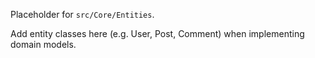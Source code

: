 Placeholder for `src/Core/Entities`.

Add entity classes here (e.g. User, Post, Comment) when implementing domain models.

